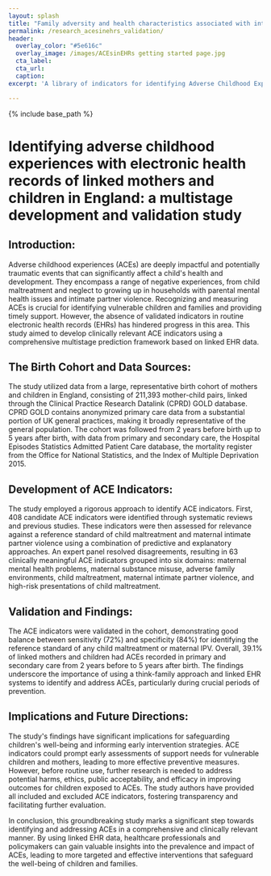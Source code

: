 ```yaml
---
layout: splash
title: "Family adversity and health characteristics associated with intimate partner violence in children and parents"
permalink: /research_acesinehrs_validation/
header:
  overlay_color: "#5e616c"
  overlay_image: /images/ACEsinEHRs getting started page.jpg
  cta_label: 
  cta_url: 
  caption:
excerpt: 'A library of indicators for identifying Adverse Childhood Experiences (ACEs) in Electronic Health Records (EHRs) <br /> <small><a href="https://www.thelancet.com/journals/lanpub/article/PIIS2468-2667(23)00119-6/fulltext">New study out in Lancet Public Health!</a></small><br /><br /> {::nomarkdown}<iframe style="display: inline-block;" src=" " frameborder="0" scrolling="0" width="160px" height="30px"></iframe> <iframe style="display: inline-block;" src="" frameborder="0" scrolling="0" width="158px" height="30px"></iframe>{:/nomarkdown}'

---
```


{% include base_path %}

# Identifying adverse childhood experiences with electronic health records of linked mothers and children in England: a multistage development and validation study

## Introduction:
Adverse childhood experiences (ACEs) are deeply impactful and potentially traumatic events that can significantly affect a child's health and development. They encompass a range of negative experiences, from child maltreatment and neglect to growing up in households with parental mental health issues and intimate partner violence. Recognizing and measuring ACEs is crucial for identifying vulnerable children and families and providing timely support. However, the absence of validated indicators in routine electronic health records (EHRs) has hindered progress in this area. This study aimed to develop clinically relevant ACE indicators using a comprehensive multistage prediction framework based on linked EHR data.

## The Birth Cohort and Data Sources:
The study utilized data from a large, representative birth cohort of mothers and children in England, consisting of 211,393 mother-child pairs, linked through the Clinical Practice Research Datalink (CPRD) GOLD database. CPRD GOLD contains anonymized primary care data from a substantial portion of UK general practices, making it broadly representative of the general population. The cohort was followed from 2 years before birth up to 5 years after birth, with data from primary and secondary care, the Hospital Episodes Statistics Admitted Patient Care database, the mortality register from the Office for National Statistics, and the Index of Multiple Deprivation 2015.

## Development of ACE Indicators:
The study employed a rigorous approach to identify ACE indicators. First, 408 candidate ACE indicators were identified through systematic reviews and previous studies. These indicators were then assessed for relevance against a reference standard of child maltreatment and maternal intimate partner violence using a combination of predictive and explanatory approaches. An expert panel resolved disagreements, resulting in 63 clinically meaningful ACE indicators grouped into six domains: maternal mental health problems, maternal substance misuse, adverse family environments, child maltreatment, maternal intimate partner violence, and high-risk presentations of child maltreatment.

## Validation and Findings:
The ACE indicators were validated in the cohort, demonstrating good balance between sensitivity (72%) and specificity (84%) for identifying the reference standard of any child maltreatment or maternal IPV. Overall, 39.1% of linked mothers and children had ACEs recorded in primary and secondary care from 2 years before to 5 years after birth. The findings underscore the importance of using a think-family approach and linked EHR systems to identify and address ACEs, particularly during crucial periods of prevention.

## Implications and Future Directions:
The study's findings have significant implications for safeguarding children's well-being and informing early intervention strategies. ACE indicators could prompt early assessments of support needs for vulnerable children and mothers, leading to more effective preventive measures. However, before routine use, further research is needed to address potential harms, ethics, public acceptability, and efficacy in improving outcomes for children exposed to ACEs. The study authors have provided all included and excluded ACE indicators, fostering transparency and facilitating further evaluation.

In conclusion, this groundbreaking study marks a significant step towards identifying and addressing ACEs in a comprehensive and clinically relevant manner. By using linked EHR data, healthcare professionals and policymakers can gain valuable insights into the prevalence and impact of ACEs, leading to more targeted and effective interventions that safeguard the well-being of children and families.
